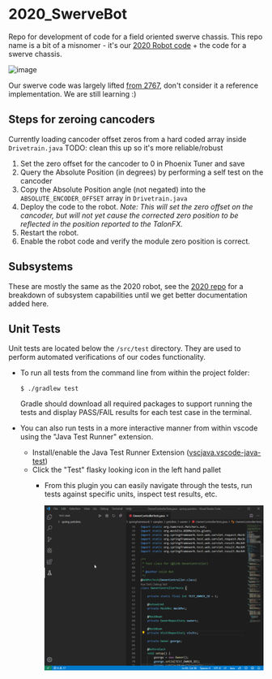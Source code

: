 # 2020_SwerveBot

Repo for development of code for a field oriented swerve chassis.
This repo name is a bit of a misnomer - it's our [2020 Robot code](https://github.com/Team2168/2020_Main_Robot) + the code for a swerve chassis.

![image](https://user-images.githubusercontent.com/1295877/129284494-767e60de-8bb3-4bbc-adeb-453a15b0275b.png)

Our swerve code was largely lifted [from 2767](https://github.com/strykeforce), don't consider it a reference implementation. We are still learning :)

## Steps for zeroing cancoders

Currently loading cancoder offset zeros from a hard coded array inside `Drivetrain.java`
TODO: clean this up so it's more reliable/robust

1. Set the zero offset for the cancoder to 0 in Phoenix Tuner and save
2. Query the Absolute Position (in degrees) by performing a self test on the cancoder
3. Copy the Absolute Position angle (not negated) into the `ABSOLUTE_ENCODER_OFFSET` array in `Drivetrain.java`
4. Deploy the code to the robot.
   _Note: This will set the zero offset on the cancoder, but will not yet cause the corrected zero position
   to be reflected in the position reported to the TalonFX._
5. Restart the robot.
6. Enable the robot code and verify the module zero position is correct.

## Subsystems

These are mostly the same as the 2020 robot, see the [2020 repo](https://github.com/Team2168/2020_Main_Robot#robot-subsystems) for a breakdown of subsystem capabilities until we get better documentation added here.

## Unit Tests

Unit tests are located below the `/src/test` directory. They are used to
perform automated verifications of our codes functionality.

* To run all tests from the command line from within the project folder:
  ```
  $ ./gradlew test
  ```

  Gradle should download all required packages to support running the tests and
  display PASS/FAIL results for each test case in the terminal.

* You can also run tests in a more interactive manner from within vscode using
  the "Java Test Runner" extension.

  * Install/enable the Java Test Runner Extension ([vscjava.vscode-java-test](https://marketplace.visualstudio.com/items?itemName=vscjava.vscode-java-test))
  * Click the "Test" flasky looking icon in the left hand pallet
    * From this plugin you can easily navigate through the tests, run tests
      against specific units, inspect test results, etc.

      ![vscode java test plugin](https://raw.githubusercontent.com/Microsoft/vscode-java-test/master/demo/demo.gif)
